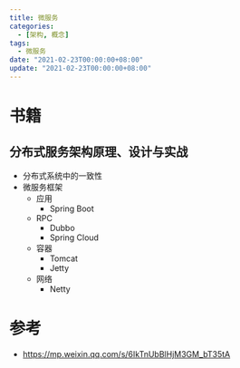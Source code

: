 ```yaml
---
title: 微服务
categories: 
  - [架构, 概念]
tags:
  - 微服务
date: "2021-02-23T00:00:00+08:00"
update: "2021-02-23T00:00:00+08:00"
---
```


# 书籍

## 分布式服务架构原理、设计与实战

- 分布式系统中的一致性
- 微服务框架
  - 应用
    - Spring Boot
  - RPC
    - Dubbo
    - Spring Cloud
  - 容器
    - Tomcat
    - Jetty
  - 网络
    - Netty

# 参考

- https://mp.weixin.qq.com/s/6IkTnUbBlHjM3GM_bT35tA